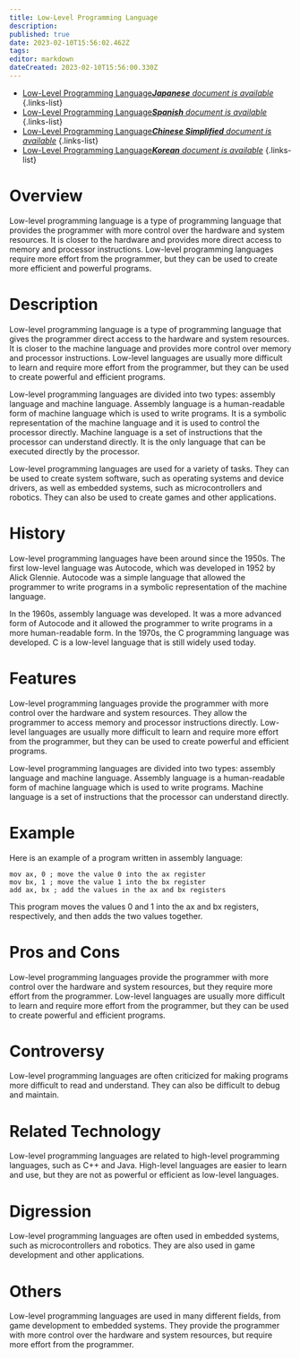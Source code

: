 ```yaml
---
title: Low-Level Programming Language
description: 
published: true
date: 2023-02-10T15:56:02.462Z
tags: 
editor: markdown
dateCreated: 2023-02-10T15:56:00.330Z
---
```


- [Low-Level Programming Language***Japanese** document is available*](/ja/Knowledge-base/Dictionary/low-level-programming-language)
{.links-list}
- [Low-Level Programming Language***Spanish** document is available*](/es/Knowledge-base/Dictionary/low-level-programming-language)
{.links-list}
- [Low-Level Programming Language***Chinese Simplified** document is available*](/zh/Knowledge-base/Dictionary/low-level-programming-language)
{.links-list}
- [Low-Level Programming Language***Korean** document is available*](/ko/Knowledge-base/Dictionary/low-level-programming-language)
{.links-list}


# Overview
Low-level programming language is a type of programming language that provides the programmer with more control over the hardware and system resources. It is closer to the hardware and provides more direct access to memory and processor instructions. Low-level programming languages require more effort from the programmer, but they can be used to create more efficient and powerful programs.

# Description
Low-level programming language is a type of programming language that gives the programmer direct access to the hardware and system resources. It is closer to the machine language and provides more control over memory and processor instructions. Low-level languages are usually more difficult to learn and require more effort from the programmer, but they can be used to create powerful and efficient programs.

Low-level programming languages are divided into two types: assembly language and machine language. Assembly language is a human-readable form of machine language which is used to write programs. It is a symbolic representation of the machine language and it is used to control the processor directly. Machine language is a set of instructions that the processor can understand directly. It is the only language that can be executed directly by the processor.

Low-level programming languages are used for a variety of tasks. They can be used to create system software, such as operating systems and device drivers, as well as embedded systems, such as microcontrollers and robotics. They can also be used to create games and other applications.

# History
Low-level programming languages have been around since the 1950s. The first low-level language was Autocode, which was developed in 1952 by Alick Glennie. Autocode was a simple language that allowed the programmer to write programs in a symbolic representation of the machine language.

In the 1960s, assembly language was developed. It was a more advanced form of Autocode and it allowed the programmer to write programs in a more human-readable form. In the 1970s, the C programming language was developed. C is a low-level language that is still widely used today.

# Features
Low-level programming languages provide the programmer with more control over the hardware and system resources. They allow the programmer to access memory and processor instructions directly. Low-level languages are usually more difficult to learn and require more effort from the programmer, but they can be used to create powerful and efficient programs.

Low-level programming languages are divided into two types: assembly language and machine language. Assembly language is a human-readable form of machine language which is used to write programs. Machine language is a set of instructions that the processor can understand directly.

# Example
Here is an example of a program written in assembly language:

```
mov ax, 0 ; move the value 0 into the ax register
mov bx, 1 ; move the value 1 into the bx register
add ax, bx ; add the values in the ax and bx registers
```

This program moves the values 0 and 1 into the ax and bx registers, respectively, and then adds the two values together.

# Pros and Cons
Low-level programming languages provide the programmer with more control over the hardware and system resources, but they require more effort from the programmer. Low-level languages are usually more difficult to learn and require more effort from the programmer, but they can be used to create powerful and efficient programs.

# Controversy
Low-level programming languages are often criticized for making programs more difficult to read and understand. They can also be difficult to debug and maintain.

# Related Technology
Low-level programming languages are related to high-level programming languages, such as C++ and Java. High-level languages are easier to learn and use, but they are not as powerful or efficient as low-level languages.

# Digression
Low-level programming languages are often used in embedded systems, such as microcontrollers and robotics. They are also used in game development and other applications.

# Others
Low-level programming languages are used in many different fields, from game development to embedded systems. They provide the programmer with more control over the hardware and system resources, but require more effort from the programmer.